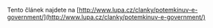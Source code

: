 <!-- dcterms:identifier = riderweblog#260 -->
<!-- dcterms:title = Potěmkinův e-government -->
<!-- dcterms:abstract = Důvěryhodnost e-governmentu v ČR stojí na hliněných nohou. Je založena v duchu Potěmkinovy vesnice a zásad „security through obscurity“. Nepřináší viditelný prospěch, ale zato značná bezpečnostní rizika. -->
<!-- np9:categoryId = 2 -->
<!-- x4w:category = Lidé a jiná zvěř -->
<!-- np9:authorId = 1 -->
<!-- np9:authorEmail = michal.valasek@altairis.cz -->
<!-- dcterms:creator = Michal Altair Valášek -->
<!-- dcterms:created = 2011-09-13T11:47:49.533+02:00 -->
<!-- dcterms:dateAccepted = 2011-09-13T23:30:00+02:00 -->
<!-- x4w:alternateUrl = http://www.lupa.cz/clanky/potemkinuv-e-government/ -->

Tento článek najdete na [http://www.lupa.cz/clanky/potemkinuv-e-government/](http://www.lupa.cz/clanky/potemkinuv-e-government/)